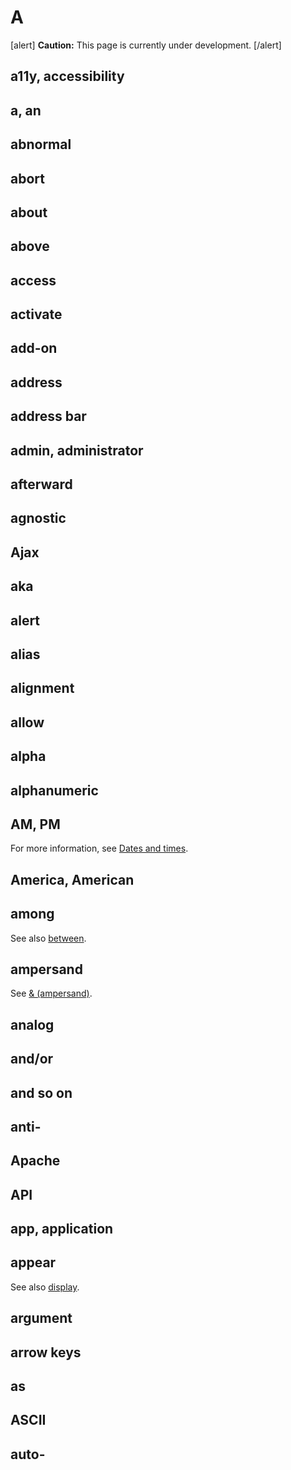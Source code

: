 # A

[alert] **Caution:** This page is currently under development. [/alert]

## a11y, accessibility
## a, an
## abnormal
## abort
## about
## above
## access
## activate
## add-on
## address
## address bar
## admin, administrator
## afterward
## agnostic
## Ajax
## aka
## alert
## alias
## alignment
## allow
## alpha
## alphanumeric
## AM, PM


For more information, see [Dates and times]().

## America, American
## among



See also [between]().

## ampersand

See [& (ampersand)]().

## analog
## and/or
## and so on
## anti-
## Apache
## API
## app, application
## appear


See also [display]().

## argument
## arrow keys
## as
## ASCII
## auto-
